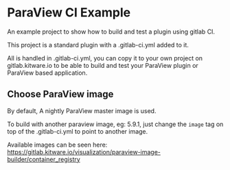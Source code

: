 # ParaView CI Example

An example project to show how to build and test a plugin
using gitlab CI.

This project is a standard plugin with a .gitlab-ci.yml added to it.

All is handled in .gitlab-ci.yml, you can copy it to your own project
on gitlab.kitware.io to be able to build and test your ParaView plugin
or ParaView based application.

## Choose ParaView image

By default, A nightly ParaView master image is used.

To build with another paraview image, eg: 5.9.1, 
just change the `image` tag on top of the .gitlab-ci.yml to point to another image.

Available images can be seen here: https://gitlab.kitware.io/visualization/paraview-image-builder/container_registry
